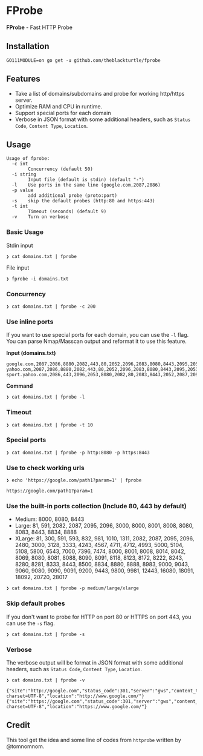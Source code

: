 # FProbe
**FProbe** - Fast HTTP Probe

## Installation
```
GO111MODULE=on go get -u github.com/theblackturtle/fprobe
```

## Features
- Take a list of domains/subdomains and probe for working http/https server.
- Optimize RAM and CPU in runtime.
- Support special ports for each domain
- Verbose in JSON format with some additional headers, such as `Status Code`, `Content Type`, `Location`.
 
## Usage
```
Usage of fprobe:
  -c int
        Concurrency (default 50)
  -i string
        Input file (default is stdin) (default "-")
  -l    Use ports in the same line (google.com,2087,2086)
  -p value
        add additional probe (proto:port)
  -s    skip the default probes (http:80 and https:443)
  -t int
        Timeout (seconds) (default 9)
  -v    Turn on verbose
```

### Basic Usage
Stdin input
```
❯ cat domains.txt | fprobe
```

File input
```
❯ fprobe -i domains.txt
```

### Concurrency
```
❯ cat domains.txt | fprobe -c 200
```

### Use inline ports
If you want to use special ports for each domain, you can use the `-l` flag. You can parse Nmap/Masscan output and reformat it to use this feature.

**Input (domains.txt)**
```
google.com,2087,2086,8880,2082,443,80,2052,2096,2083,8080,8443,2095,2053
yahoo.com,2087,2086,8880,2082,443,80,2052,2096,2083,8080,8443,2095,2053
sport.yahoo.com,2086,443,2096,2053,8080,2082,80,2083,8443,2052,2087,2095,8880
```

**Command**
```
❯ cat domains.txt | fprobe -l
```

### Timeout
```
❯ cat domains.txt | fprobe -t 10
```

### Special ports
```
❯ cat domains.txt | fprobe -p http:8080 -p https:8443
```

### Use to check working urls
```
❯ echo 'https://google.com/path1?param=1' | fprobe

https://google.com/path1?param=1
```

### Use the built-in ports collection (Include 80, 443 by default)
- Medium: 8000, 8080, 8443
- Large: 81, 591, 2082, 2087, 2095, 2096, 3000, 8000, 8001, 8008, 8080, 8083, 8443, 8834, 8888
- XLarge: 81, 300, 591, 593, 832, 981, 1010, 1311, 2082, 2087, 2095, 2096, 2480, 3000, 3128, 3333, 4243, 4567, 4711, 4712, 4993, 5000, 5104, 5108, 5800, 6543, 7000, 7396, 7474, 8000, 8001, 8008, 8014, 8042, 8069, 8080, 8081, 8088, 8090, 8091, 8118, 8123, 8172, 8222, 8243, 8280, 8281, 8333, 8443, 8500, 8834, 8880, 8888, 8983, 9000, 9043, 9060, 9080, 9090, 9091, 9200, 9443, 9800, 9981, 12443, 16080, 18091, 18092, 20720, 28017

```
❯ cat domains.txt | fprobe -p medium/large/xlarge
```

### Skip default probes
If you don't want to probe for HTTP on port 80 or HTTPS on port 443, you can use the `-s` flag.
```
❯ cat domains.txt | fprobe -s
```

### Verbose
The verbose output will be format in JSON format with some additional headers, such as `Status Code`, `Content Type`, `Location`.
```
❯ cat domains.txt | fprobe -v
```
```
{"site":"http://google.com","status_code":301,"server":"gws","content_type":"text/html; charset=UTF-8","location":"http://www.google.com/"}
{"site":"https://google.com","status_code":301,"server":"gws","content_type":"text/html; charset=UTF-8","location":"https://www.google.com/"}
```

## Credit
This tool get the idea and some line of codes from `httprobe` written by @tomnomnom.